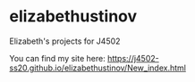 # elizabethustinov
Elizabeth's projects for J4502

You can find my site here: https://j4502-ss20.github.io/elizabethustinov/New_index.html
